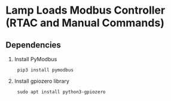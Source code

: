# Lamp Loads Modbus Controller (RTAC and Manual Commands)

## Dependencies

1. Install PyModbus

        pip3 install pymodbus

2. Install gpiozero library

        sudo apt install python3-gpiozero
